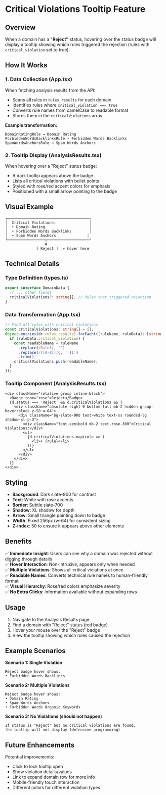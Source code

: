 # Critical Violations Tooltip Feature

## Overview

When a domain has a **"Reject"** status, hovering over the status badge will display a tooltip showing which rules triggered the rejection (rules with `critical_violation` set to true).

## How It Works

### 1. Data Collection (App.tsx)
When fetching analysis results from the API:
- Scans all rules in `rules_results` for each domain
- Identifies rules where `critical_violation === true`
- Converts rule names from camelCase to readable format
- Stores them in the `criticalViolations` array

**Example transformation:**
```
DomainRatingRule → Domain Rating
ForbiddenWordsBacklinksRule → Forbidden Words Backlinks
SpamWordsAnchorsRule → Spam Words Anchors
```

### 2. Tooltip Display (AnalysisResults.tsx)
When hovering over a "Reject" status badge:
- A dark tooltip appears above the badge
- Lists all critical violations with bullet points
- Styled with rose/red accent colors for emphasis
- Positioned with a small arrow pointing to the badge

## Visual Example

```
┌─────────────────────────────────────┐
│  Critical Violations:               │
│  • Domain Rating                    │
│  • Forbidden Words Backlinks        │
│  • Spam Words Anchors              │
└─────────────────┬───────────────────┘
                  ▼
              [ Reject ]  ← hover here
```

## Technical Details

### Type Definition (types.ts)
```typescript
export interface DomainData {
  // ... other fields
  criticalViolations?: string[]; // Rules that triggered rejection
}
```

### Data Transformation (App.tsx)
```typescript
// Find all rules with critical violations
const criticalViolations: string[] = [];
Object.entries(dr.rules_results).forEach(([ruleName, ruleData]: [string, any]) => {
  if (ruleData.critical_violation) {
    const readableName = ruleName
      .replace(/Rule$/, '')
      .replace(/([A-Z])/g, ' $1')
      .trim();
    criticalViolations.push(readableName);
  }
});
```

### Tooltip Component (AnalysisResults.tsx)
```tsx
<div className="relative group inline-block">
  <Badge tone="rose">Reject</Badge>
  {d.status === 'Reject' && d.criticalViolations && (
    <div className="absolute right-0 bottom-full mb-2 hidden group-hover:block z-50 w-64">
      <div className="bg-slate-900 text-white text-xs rounded-lg shadow-xl p-3">
        <div className="font-semibold mb-2 text-rose-300">Critical Violations:</div>
        <ul>
          {d.criticalViolations.map(rule => (
            <li>• {rule}</li>
          ))}
        </ul>
      </div>
    </div>
  )}
</div>
```

## Styling

- **Background**: Dark slate-900 for contrast
- **Text**: White with rose accents
- **Border**: Subtle slate-700
- **Shadow**: XL shadow for depth
- **Arrow**: Small triangle pointing down to badge
- **Width**: Fixed 256px (w-64) for consistent sizing
- **Z-index**: 50 to ensure it appears above other elements

## Benefits

✅ **Immediate Insight**: Users can see why a domain was rejected without digging through details  
✅ **Hover Interaction**: Non-intrusive, appears only when needed  
✅ **Multiple Violations**: Shows all critical violations at once  
✅ **Readable Names**: Converts technical rule names to human-friendly format  
✅ **Visual Hierarchy**: Rose/red colors emphasize severity  
✅ **No Extra Clicks**: Information available without expanding rows  

## Usage

1. Navigate to the Analysis Results page
2. Find a domain with "Reject" status (red badge)
3. Hover your mouse over the "Reject" badge
4. View the tooltip showing which rules caused the rejection

## Example Scenarios

**Scenario 1: Single Violation**
```
Reject badge hover shows:
• Forbidden Words Backlinks
```

**Scenario 2: Multiple Violations**
```
Reject badge hover shows:
• Domain Rating
• Spam Words Anchors
• Forbidden Words Organic Keywords
```

**Scenario 3: No Violations (should not happen)**
```
If status is "Reject" but no critical violations are found,
the tooltip will not display (defensive programming)
```

## Future Enhancements

Potential improvements:
- Click to lock tooltip open
- Show violation details/values
- Link to expand domain row for more info
- Mobile-friendly touch interaction
- Different colors for different violation types

